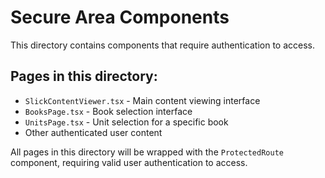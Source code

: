 # Secure Area Components

This directory contains components that require authentication to access.

## Pages in this directory:

- `SlickContentViewer.tsx` - Main content viewing interface
- `BooksPage.tsx` - Book selection interface
- `UnitsPage.tsx` - Unit selection for a specific book
- Other authenticated user content

All pages in this directory will be wrapped with the `ProtectedRoute` component, requiring valid user authentication to access.